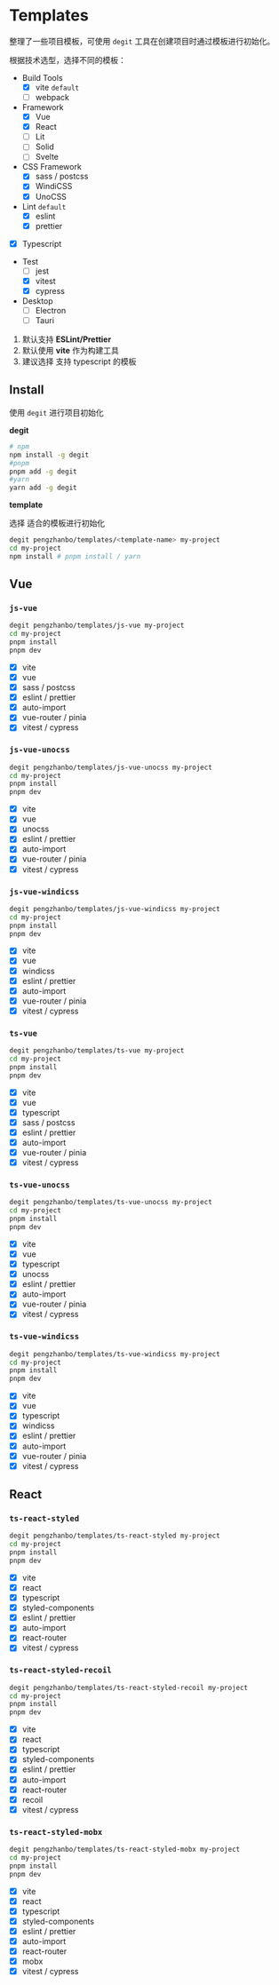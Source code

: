 # Templates

整理了一些项目模板，可使用 `degit` 工具在创建项目时通过模板进行初始化。

根据技术选型，选择不同的模板：

- Build Tools
  - [x] vite `default`
  - [ ] webpack
- Framework
  - [x] Vue
  - [x] React
  - [ ] Lit
  - [ ] Solid
  - [ ] Svelte
- CSS Framework
  - [x] sass / postcss
  - [x] WindiCSS
  - [x] UnoCSS
- Lint `default`
  - [x] eslint
  - [x] prettier
- [x] Typescript
- Test
  - [ ] jest
  - [x] vitest
  - [x] cypress
- Desktop
  - [ ] Electron
  - [ ] Tauri

1. 默认支持 **ESLint/Prettier**
2. 默认使用 **vite** 作为构建工具
3. 建议选择 支持 typescript 的模板

## Install

使用 `degit` 进行项目初始化

**degit**

```sh
# npm
npm install -g degit
#pnpm
pnpm add -g degit
#yarn
yarn add -g degit
```

**template**

选择 适合的模板进行初始化

```sh
degit pengzhanbo/templates/<template-name> my-project
cd my-project
npm install # pnpm install / yarn
```

## Vue

### `js-vue`

```sh
degit pengzhanbo/templates/js-vue my-project
cd my-project
pnpm install
pnpm dev
```

- [x] vite
- [x] vue
- [x] sass / postcss
- [x] eslint / prettier
- [x] auto-import
- [x] vue-router / pinia
- [x] vitest / cypress

### `js-vue-unocss`

```sh
degit pengzhanbo/templates/js-vue-unocss my-project
cd my-project
pnpm install
pnpm dev
```

- [x] vite
- [x] vue
- [x] unocss
- [x] eslint / prettier
- [x] auto-import
- [x] vue-router / pinia
- [x] vitest / cypress

### `js-vue-windicss`

```sh
degit pengzhanbo/templates/js-vue-windicss my-project
cd my-project
pnpm install
pnpm dev
```

- [x] vite
- [x] vue
- [x] windicss
- [x] eslint / prettier
- [x] auto-import
- [x] vue-router / pinia
- [x] vitest / cypress

### `ts-vue`

```sh
degit pengzhanbo/templates/ts-vue my-project
cd my-project
pnpm install
pnpm dev
```

- [x] vite
- [x] vue
- [x] typescript
- [x] sass / postcss
- [x] eslint / prettier
- [x] auto-import
- [x] vue-router / pinia
- [x] vitest / cypress

### `ts-vue-unocss`

```sh
degit pengzhanbo/templates/ts-vue-unocss my-project
cd my-project
pnpm install
pnpm dev
```

- [x] vite
- [x] vue
- [x] typescript
- [x] unocss
- [x] eslint / prettier
- [x] auto-import
- [x] vue-router / pinia
- [x] vitest / cypress

### `ts-vue-windicss`

```sh
degit pengzhanbo/templates/ts-vue-windicss my-project
cd my-project
pnpm install
pnpm dev
```

- [x] vite
- [x] vue
- [x] typescript
- [x] windicss
- [x] eslint / prettier
- [x] auto-import
- [x] vue-router / pinia
- [x] vitest / cypress

## React

### `ts-react-styled`

```sh
degit pengzhanbo/templates/ts-react-styled my-project
cd my-project
pnpm install
pnpm dev
```

- [x] vite
- [x] react
- [x] typescript
- [x] styled-components
- [x] eslint / prettier
- [x] auto-import
- [x] react-router
- [x] vitest / cypress

### `ts-react-styled-recoil`

```sh
degit pengzhanbo/templates/ts-react-styled-recoil my-project
cd my-project
pnpm install
pnpm dev
```

- [x] vite
- [x] react
- [x] typescript
- [x] styled-components
- [x] eslint / prettier
- [x] auto-import
- [x] react-router
- [x] recoil
- [x] vitest / cypress

### `ts-react-styled-mobx`

```sh
degit pengzhanbo/templates/ts-react-styled-mobx my-project
cd my-project
pnpm install
pnpm dev
```

- [x] vite
- [x] react
- [x] typescript
- [x] styled-components
- [x] eslint / prettier
- [x] auto-import
- [x] react-router
- [x] mobx
- [x] vitest / cypress
